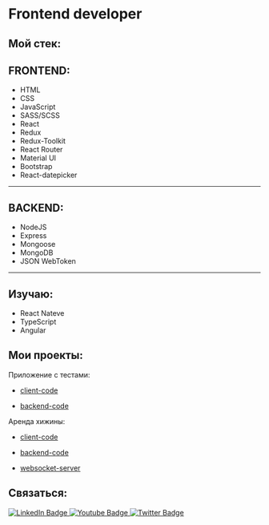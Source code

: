 <h1>Frontend developer</h1>
 
 ## Мой стек:
 ## FRONTEND: 
 * HTML
 * CSS
 * JavaScript
 * SASS/SCSS
 * React
 * Redux
 * Redux-Toolkit
 * React Router
 * Material UI
 * Bootstrap
 * React-datepicker
 </div>
 
 ***
 
 ## BACKEND:
 * NodeJS
 * Express
 * Mongoose
 * MongoDB
 * JSON WebToken

 ***
 <h2>Изучаю:</h2>

 * React Nateve
 * TypeScript
 * Angular

 ## Мои проекты:

 Приложение с тестами:

 * [client-code](https://github.com/vakhabow/frontend-quize)

 * [backend-code](https://github.com/vakhabow/back-for-quiz)

 Аренда хижины:

 * [client-code](https://github.com/vakhabow/front_hotel)

 * [backend-code](https://github.com/vakhabow/back_for_hotel)

 * [websocket-server](https://github.com/vakhabow/websocket-server)

 ## Связаться:

 <div id="badges">
   <a href="https://t.me/sykessam">
     <img src="https://img.shields.io/badge/TELEGRAM-blue?style=for-the-badge&logo=telegram&logoColor=white%22%20alt=%22Youtube%20Badge" alt="LinkedIn Badge"/>
   </a>
   <a href="https://api.whatsapp.com/send/?phone=79899099398">
     <img src="https://img.shields.io/badge/WHATSAPP-green?style=for-the-badge&logo=whatsapp&logoColor=white" alt="Youtube Badge"/>
   </a>
   <a href="mailto:shamil.vakhabov@mail.ru">
     <img src="https://img.shields.io/badge/MAIL-blue?style=for-the-badge&logo=gmail&logoColor=white" alt="Twitter Badge"/>
   </a>
 </div>

